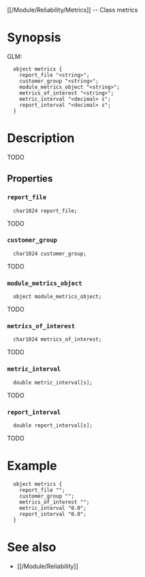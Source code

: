 [[/Module/Reliability/Metrics]] -- Class metrics

# Synopsis

GLM:

~~~
  object metrics {
    report_file "<string>";
    customer_group "<string>";
    module_metrics_object "<string>";
    metrics_of_interest "<string>";
    metric_interval "<decimal> s";
    report_interval "<decimal> s";
  }
~~~

# Description

TODO

## Properties

### `report_file`

~~~
  char1024 report_file;
~~~

TODO

### `customer_group`

~~~
  char1024 customer_group;
~~~

TODO

### `module_metrics_object`

~~~
  object module_metrics_object;
~~~

TODO

### `metrics_of_interest`

~~~
  char1024 metrics_of_interest;
~~~

TODO

### `metric_interval`

~~~
  double metric_interval[s];
~~~

TODO

### `report_interval`

~~~
  double report_interval[s];
~~~

TODO

# Example

~~~
  object metrics {
    report_file "";
    customer_group "";
    metrics_of_interest "";
    metric_interval "0.0";
    report_interval "0.0";
  }
~~~

# See also

* [[/Module/Reliability]]

